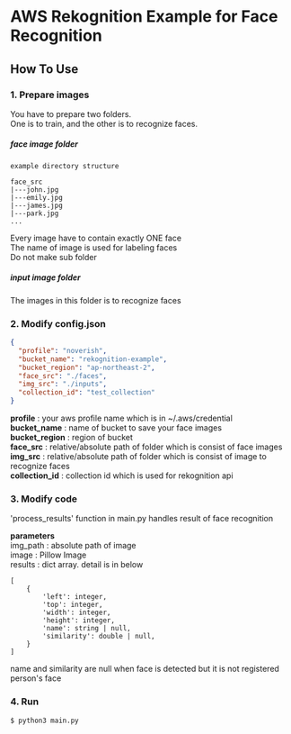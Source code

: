 # AWS Rekognition Example for Face Recognition

## How To Use

### 1\. Prepare images

You have to prepare two folders.    
One is to train, and the other is to recognize faces.

##### face image folder
```
example directory structure

face_src
|---john.jpg
|---emily.jpg
|---james.jpg
|---park.jpg
...
```
Every image have to contain exactly ONE face    
The name of image is used for labeling faces    
Do not make sub folder

##### input image folder
The images in this folder is to recognize faces


### 2\. Modify config.json

```json
{
  "profile": "noverish",
  "bucket_name": "rekognition-example",
  "bucket_region": "ap-northeast-2",
  "face_src": "./faces",
  "img_src": "./inputs",
  "collection_id": "test_collection"
}
```
**profile** : your aws profile name which is in ~/.aws/credential    
**bucket_name** : name of bucket to save your face images    
**bucket_region** : region of bucket    
**face_src** : relative/absolute path of folder which is consist of face images    
**img_src** : relative/absolute path of folder which is consist of image to recognize faces    
**collection_id** : collection id which is used for rekognition api    

### 3\. Modify code

'process_results' function in main.py handles result of face recognition

**parameters**    
img_path : absolute path of image    
image : Pillow Image    
results : dict array. detail is in below    
```
[
    {
        'left': integer,
        'top': integer,
        'width': integer,
        'height': integer,
        'name': string | null,
        'similarity': double | null,
    }
]
```
name and similarity are null when face is detected but it is not registered person's face

### 4\. Run
```shell
$ python3 main.py
```